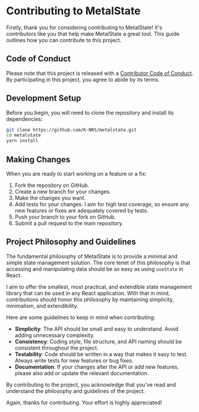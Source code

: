 # Contributing to MetalState

Firstly, thank you for considering contributing to MetalState! It's contributors like you that help make MetalState a great tool. This guide outlines how you can contribute to this project.

## Code of Conduct

Please note that this project is released with a [Contributor Code of Conduct](https://www.contributor-covenant.org/version/2/0/code_of_conduct/). By participating in this project, you agree to abide by its terms.

## Development Setup

Before you begin, you will need to clone the repository and install its dependencies:

```bash
git clone https://github.com/K-NRS/metalstate.git
cd metalstate
yarn install
```

## Making Changes

When you are ready to start working on a feature or a fix:

1. Fork the repository on GitHub.
2. Create a new branch for your changes.
3. Make the changes you want.
4. Add tests for your changes. I aim for high test coverage, so ensure any new features or fixes are adequately covered by tests.
5. Push your branch to your fork on GitHub.
6. Submit a pull request to the main repository.

## Project Philosophy and Guidelines

The fundamental philosophy of MetalState is to provide a minimal and simple state management solution. The core tenet of this philosophy is that accessing and manipulating data should be as easy as using `useState` in React.

I aim to offer the smallest, most practical, and extendible state management library that can be used in any React application. With that in mind, contributions should honor this philosophy by maintaining simplicity, minimalism, and extendibility.

Here are some guidelines to keep in mind when contributing:

- **Simplicity**: The API should be small and easy to understand. Avoid adding unnecessary complexity.
- **Consistency**: Coding style, file structure, and API naming should be consistent throughout the project.
- **Testability**: Code should be written in a way that makes it easy to test. Always write tests for new features or bug fixes.
- **Documentation**: If your changes alter the API or add new features, please also add or update the relevant documentation.

By contributing to the project, you acknowledge that you've read and understand the philosophy and guidelines of the project.

Again, thanks for contributing. Your effort is highly appreciated!
